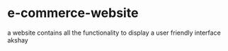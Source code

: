 # e-commerce-website
a website contains all the functionality to display a user friendly interface <br> akshay
